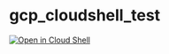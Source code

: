 # gcp_cloudshell_test

[![Open in Cloud Shell](https://gstatic.com/cloudssh/images/open-btn.png)](https://ssh.cloud.google.com/cloudshell/open?cloudshell_git_repo=https://github.com/gaplanttr5/gcp_cloudshell_test&cloudshell_working_dir=sample&cloudshell_tutorial=../tutorial.md&shellonly=true)